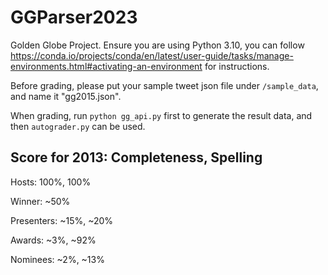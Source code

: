 # GGParser2023
Golden Globe Project.
Ensure you are using Python 3.10, you can follow https://conda.io/projects/conda/en/latest/user-guide/tasks/manage-environments.html#activating-an-environment for instructions.

Before grading, please put your sample tweet json file under ``/sample_data``, and name it "gg2015.json".

When grading, run ``python gg_api.py`` first to generate the result data, and then ``autograder.py`` can be used.

## Score for 2013: Completeness, Spelling
Hosts: 100%, 100%

Winner: ~50%

Presenters: ~15%, ~20%

Awards: ~3%, ~92%

Nominees: ~2%, ~13%
